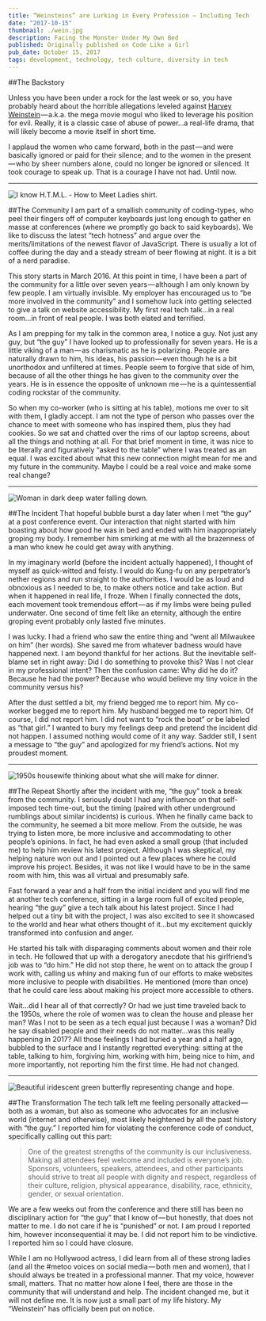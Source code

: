 ```yaml
---
title: “Weinsteins” are Lurking in Every Profession — Including Tech
date: "2017-10-15"
thumbnail: ./wein.jpg
description: Facing the Monster Under My Own Bed
published: Originally published on Code Like a Girl
pub_date: October 15, 2017
tags: development, technology, tech culture, diversity in tech
---
```


##The Backstory

Unless you have been under a rock for the last week or so, you have probably heard about the horrible allegations leveled against <a href="https://www.newyorker.com/news/news-desk/from-aggressive-overtures-to-sexual-assault-harvey-weinsteins-accusers-tell-their-stories" target="_blank" rel="noopener noreferrer">Harvey Weinstein</a> — a.k.a. the mega movie mogul who liked to leverage his position for evil. Really, it is a classic case of abuse of power...a real-life drama, that will likely become a movie itself in short time.

I applaud the women who came forward, both in the past — and were basically ignored or paid for their silence; and to the women in the present — who by sheer numbers alone, could no longer be ignored or silenced. It took courage to speak up. That is a courage I have not had. Until now.

<hr>

<div class="kg-card kg-image-card kg-width-medium">

![I know H.T.M.L. - How to Meet Ladies shirt.](./wein1.png "Insert eye roll.")

</div>

##The Community
I am part of a smallish community of coding-types, who peel their fingers off of computer keyboards just long enough to gather en masse at conferences (where we promptly go back to said keyboards). We like to discuss the latest “tech hotness” and argue over the merits/limitations of the newest flavor of JavaScript. There is usually a lot of coffee during the day and a steady stream of beer flowing at night. It is a bit of a nerd paradise.

This story starts in March 2016. At this point in time, I have been a part of the community for a little over seven years — although I am only known by few people. I am virtually invisible. My employer has encouraged us to “be more involved in the community” and I somehow luck into getting selected to give a talk on website accessibility. My first real tech talk…in a real room…in front of real people. I was both elated and terrified.

As I am prepping for my talk in the common area, I notice a guy. Not just any guy, but “the guy” I have looked up to professionally for seven years. He is a little viking of a man — as charismatic as he is polarizing. People are naturally drawn to him, his ideas, his passion — even though he is a bit unorthodox and unfiltered at times. People seem to forgive that side of him, because of all the other things he has given to the community over the years. He is in essence the opposite of unknown me — he is a quintessential coding rockstar of the community.

So when my co-worker (who is sitting at his table), motions me over to sit with them, I gladly accept. I am not the type of person who passes over the chance to meet with someone who has inspired them, plus they had cookies. So we sat and chatted over the rims of our laptop screens, about all the things and nothing at all. For that brief moment in time, it was nice to be literally and figuratively “asked to the table” where I was treated as an equal. I was excited about what this new connection might mean for me and my future in the community. Maybe I could be a real voice and make some real change?

<hr>

<div class="kg-card kg-image-card kg-width-medium">

![Woman in dark deep water falling down.](./wein2.jpg "Feeling heavy.")

</div>

##The Incident
That hopeful bubble burst a day later when I met “the guy” at a post conference event. Our interaction that night started with him boasting about how good he was in bed and ended with him inappropriately groping my body. I remember him smirking at me with all the brazenness of a man who knew he could get away with anything.

In my imaginary world (before the incident actually happened), I thought of myself as quick-witted and feisty. I would do Kung-fu on any perpetrator’s nether regions and run straight to the authorities. I would be as loud and obnoxious as I needed to be, to make others notice and take action. But when it happened in real life, I froze. When I finally connected the dots, each movement took tremendous effort — as if my limbs were being pulled underwater. One second of time felt like an eternity, although the entire groping event probably only lasted five minutes.

I was lucky. I had a friend who saw the entire thing and “went all Milwaukee on him” (her words). She saved me from whatever badness would have happened next. I am beyond thankful for her actions. But the inevitable self-blame set in right away: Did I do something to provoke this? Was I not clear in my professional intent? Then the confusion came: Why did he do it? Because he had the power? Because who would believe my tiny voice in the community versus his?

After the dust settled a bit, my friend begged me to report him. My co-worker begged me to report him. My husband begged me to report him. Of course, I did not report him. I did not want to “rock the boat” or be labeled as “that girl.” I wanted to bury my feelings deep and pretend the incident did not happen. I assumed nothing would come of it any way. Sadder still, I sent a message to “the guy” and apologized for my friend’s actions. Not my proudest moment.

<hr>

<div class="kg-card kg-image-card kg-width-medium">

![1950s housewife thinking about what she will make for dinner.](./wein3.jpg "What decade are we living in again?")

</div>

##The Repeat
Shortly after the incident with me, “the guy” took a break from the community. I seriously doubt I had any influence on that self-imposed tech time-out, but the timing (paired with other underground rumblings about similar incidents) is curious. When he finally came back to the community, he seemed a bit more mellow. From the outside, he was trying to listen more, be more inclusive and accommodating to other people’s opinions. In fact, he had even asked a small group (that included me) to help him review his latest project. Although I was skeptical, my helping nature won out and I pointed out a few places where he could improve his project. Besides, it was not like I would have to be in the same room with him, this was all virtual and presumably safe.

Fast forward a year and a half from the initial incident and you will find me at another tech conference, sitting in a large room full of excited people, hearing “the guy” give a tech talk about his latest project. Since I had helped out a tiny bit with the project, I was also excited to see it showcased to the world and hear what others thought of it…but my excitement quickly transformed into confusion and anger.

He started his talk with disparaging comments about women and their role in tech. He followed that up with a derogatory anecdote that his girlfriend’s job was to “do him.” He did not stop there, he went on to attack the group I work with, calling us whiny and making fun of our efforts to make websites more inclusive to people with disabilities. He mentioned (more than once) that he could care less about making his project more accessible to others.

Wait…did I hear all of that correctly? Or had we just time traveled back to the 1950s, where the role of women was to clean the house and please her man? Was I not to be seen as a tech equal just because I was a woman? Did he say disabled people and their needs do not matter…was this really happening in 2017? All those feelings I had buried a year and a half ago, bubbled to the surface and I instantly regretted everything: sitting at the table, talking to him, forgiving him, working with him, being nice to him, and more importantly, not reporting him the first time. He had not changed.

<hr>

<div class="kg-card kg-image-card kg-width-medium">

![Beautiful iridescent green butterfly representing change and hope.](./wein4.jpg "Feeling lighter.")

</div>

##The Transformation
The tech talk left me feeling personally attacked — both as a woman, but also as someone who advocates for an inclusive world (internet and otherwise), most likely heightened by all the past history with “the guy.” I reported him for violating the conference code of conduct, specifically calling out this part:

<blockquote>One of the greatest strengths of the community is our inclusiveness. Making all attendees feel welcome and included is everyone’s job. Sponsors, volunteers, speakers, attendees, and other participants should strive to treat all people with dignity and respect, regardless of their culture, religion, physical appearance, disability, race, ethnicity, gender, or sexual orientation.</blockquote>

We are a few weeks out from the conference and there still has been no disciplinary action for “the guy” that I know of — but honestly, that does not matter to me. I do not care if he is “punished” or not. I am proud I reported him, however inconsequential it may be. I did not report him to be vindictive. I reported him so I could have closure.

While I am no Hollywood actress, I did learn from all of these strong ladies (and all the #metoo voices on social media — both men and women), that I should always be treated in a professional manner. That my voice, however small, matters. That no matter how alone I feel, there are those in the community that will understand and help. The incident changed me, but it will not define me. It is now just a small part of my life history. My “Weinstein” has officially been put on notice.
